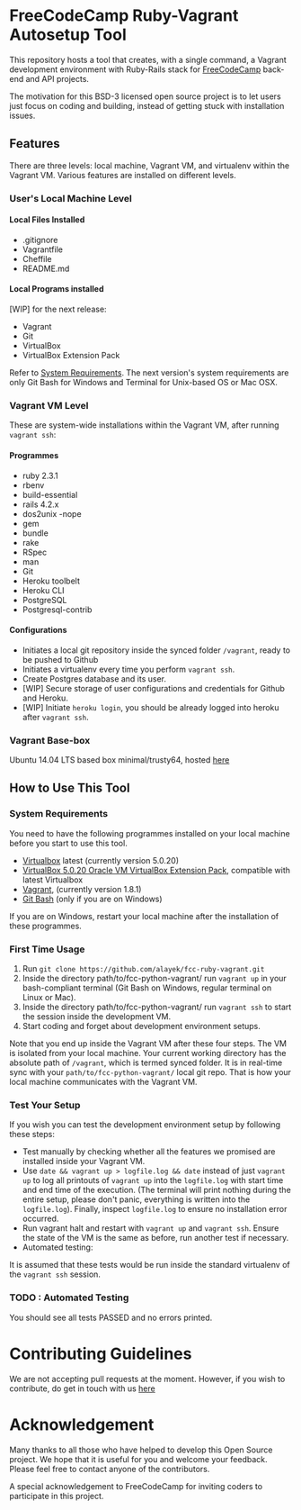 # FreeCodeCamp Ruby-Vagrant Autosetup Tool

This repository hosts a tool that creates, with a single command, a Vagrant development environment with Ruby-Rails stack for [FreeCodeCamp](https://freecodecamp.com) back-end and API projects.

The motivation for this BSD-3 licensed open source project is to let users just focus on coding and building, instead of getting stuck with installation issues.

## Features

There are three levels: local machine, Vagrant VM, and virtualenv within the Vagrant VM. Various features are installed on different levels.

### User's Local Machine Level

#### Local Files Installed

- .gitignore
- Vagrantfile
- Cheffile
- README.md

#### Local Programs installed

[WIP] for the next release:

- Vagrant
- Git
- VirtualBox
- VirtualBox Extension Pack

Refer to [System Requirements](#system-requirements). The next version's system requirements are only Git Bash for Windows and Terminal for Unix-based OS or Mac OSX.

### Vagrant VM Level

These are system-wide installations within the Vagrant VM, after running `vagrant ssh`:

#### Programmes

- ruby 2.3.1
- rbenv
- build-essential
- rails 4.2.x
- dos2unix -nope
- gem
- bundle
- rake
- RSpec
- man
- Git
- Heroku toolbelt
- Heroku CLI
- PostgreSQL
- Postgresql-contrib

#### Configurations

- Initiates a local git repository inside the synced folder `/vagrant`, ready to be pushed to Github
- Initiates a virtualenv every time you perform `vagrant ssh`.
- Create Postgres database and its user.
- [WIP] Secure storage of user configurations and credentials for Github and Heroku.
- [WIP] Initiate `heroku login`, you should be already logged into heroku after `vagrant ssh`.

### Vagrant Base-box

Ubuntu 14.04 LTS based box minimal/trusty64, hosted [here](https://atlas.hashicorp.com/minimal/boxes/trusty64)

## How to Use This Tool

### System Requirements

You need to have the following programmes installed on your local machine before you start to use this tool.

- [Virtualbox](https://www.virtualbox.org/wiki/Downloads) latest (currently version 5.0.20)
- [VirtualBox 5.0.20 Oracle VM VirtualBox Extension Pack](http://download.virtualbox.org/virtualbox/5.0.20/Oracle_VM_VirtualBox_Extension_Pack-5.0.20-106931.vbox-extpack), compatible with latest Virtualbox
- [Vagrant](https://www.vagrantup.com/downloads.html), (currently version 1.8.1)
- [Git Bash](https://git-scm.com/downloads) (only if you are on Windows)

If you are on Windows, restart your local machine after the installation of these programmes.

### First Time Usage

1. Run `git clone https://github.com/alayek/fcc-ruby-vagrant.git`
2. Inside the directory path/to/fcc-python-vagrant/ run `vagrant up` in your bash-compliant terminal (Git Bash on Windows, regular terminal on Linux or Mac).
3. Inside the directory path/to/fcc-python-vagrant/ run `vagrant ssh` to start the session inside the development VM.
4. Start coding and forget about development environment setups.

Note that you end up inside the Vagrant VM after these four steps. The VM is isolated from your local machine. Your current working directory has the absolute path of `/vagrant`, which is termed synced folder. It is in real-time sync with your `path/to/fcc-python-vagrant/` local git repo. That is how your local machine communicates with the Vagrant VM.


### Test Your Setup

If you wish you can test the development environment setup by following these steps:

- Test manually by checking whether all the features we promised are installed inside your Vagrant VM.
- Use `date && vagrant up > logfile.log && date` instead of just `vagrant up` to log all printouts of `vagrant up` into the `logfile.log` with start time and end time of the execution. (The terminal will print nothing during the entire setup, please don't panic, everything is written into the `logfile.log`). Finally, inspect `logfile.log` to ensure no installation error occurred.
- Run vagrant halt and restart with `vagrant up` and `vagrant ssh`. Ensure the state of the VM is the same as before, run another test if necessary.
- Automated testing:

It is assumed that these tests would be run inside the standard virtualenv of the `vagrant ssh` session.


### TODO : Automated Testing

You should see all tests PASSED and no errors printed.

# Contributing Guidelines

We are not accepting pull requests at the moment. However, if you wish to contribute, do get in touch with us [here](https://gitter.im/FreeCodeCamp/ruby)

# Acknowledgement

Many thanks to all those who have helped to develop this Open Source project. We hope that it is useful for you and welcome your feedback. Please feel free to contact anyone of the contributors.

A special acknowledgement to FreeCodeCamp for inviting coders to participate in this project.
